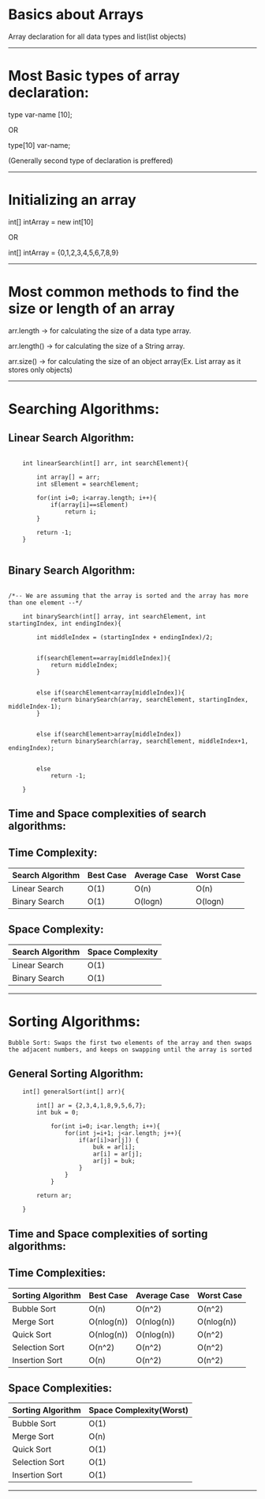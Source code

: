 # Basics about Arrays
Array declaration for all data types and list(list objects)


------------------------------------------------------------------------------------------------------------------------------

# Most Basic types of array declaration:

type var-name [10];

OR

type[10] var-name; 


(Generally second type of declaration is preffered)

------------------------------------------------------------------------------------------------------------------------------

# Initializing an array


int[] intArray = new int[10] 

OR

int[] intArray = {0,1,2,3,4,5,6,7,8,9}


------------------------------------------------------------------------------------------------------------------------------

# Most common methods to find the size or length of an array

arr.length -> for calculating the size of a data type array.

arr.length() -> for calculating the size of a String array. 

arr.size() -> for calculating the size of an object array(Ex. List array as it stores only objects)


------------------------------------------------------------------------------------------------------------------------------

# Searching Algorithms:

## Linear Search Algorithm:

```
    
    int linearSearch(int[] arr, int searchElement){
    
        int array[] = arr;
        int sElement = searchElement; 
        
        for(int i=0; i<array.length; i++){
            if(array[i]==sElement)
                return i; 
        }
        
        return -1;
    }
    
```

## Binary Search Algorithm:

```
    
/*-- We are assuming that the array is sorted and the array has more than one element --*/    
    
    int binarySearch(int[] array, int searchElement, int startingIndex, int endingIndex){
    
        int middleIndex = (startingIndex + endingIndex)/2;
        
       
        if(searchElement==array[middleIndex]){
            return middleIndex;
        }

            
        else if(searchElement<array[middleIndex]){
            return binarySearch(array, searchElement, startingIndex, middleIndex-1);
        }

            
        else if(searchElement>array[middleIndex])
            return binarySearch(array, searchElement, middleIndex+1, endingIndex);
           
 
        else
            return -1; 
        
    }

```

## Time and Space complexities of search algorithms:

## Time Complexity: 

Search Algorithm | Best Case | Average Case | Worst Case
--- | --- | --- | ---
Linear Search | O(1) | O(n) | O(n) 
Binary Search | O(1) | O(logn) | O(logn) 


## Space Complexity: </br>

Search Algorithm | Space Complexity
--- | ---
Linear Search | O(1)
Binary Search | O(1)


---------------------------------------------------------------------------------------------

# Sorting Algorithms:

```
Bubble Sort: Swaps the first two elements of the array and then swaps the adjacent numbers, and keeps on swapping until the array is sorted
```

## General Sorting Algorithm:

```
    int[] generalSort(int[] arr){
                        
        int[] ar = {2,3,4,1,8,9,5,6,7}; 
        int buk = 0; 

            for(int i=0; i<ar.length; i++){
                for(int j=i+1; j<ar.length; j++){
                    if(ar[i]>ar[j]) {
                        buk = ar[i];
                        ar[i] = ar[j]; 
                        ar[j] = buk; 
                    }
                }
            }
    
        return ar;
    
    }
```

## Time and Space complexities of sorting algorithms:

## Time Complexities:

Sorting Algorithm | Best Case | Average Case | Worst Case
--- | --- | --- | ---
Bubble Sort | O(n) | O(n^2) | O(n^2) 
Merge Sort | O(nlog(n)) | O(nlog(n)) | O(nlog(n))
Quick Sort | O(nlog(n)) | O(nlog(n)) | O(n^2)
Selection Sort | O(n^2) | O(n^2) | O(n^2)
Insertion Sort | O(n) | O(n^2) | O(n^2)


## Space Complexities:

Sorting Algorithm | Space Complexity(Worst)
--- | ---
Bubble Sort | O(1)
Merge Sort | O(n)
Quick Sort | O(1)
Selection Sort | O(1)
Insertion Sort | O(1)

-----------------------------------------------------------------------------------------------
